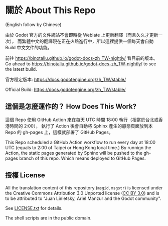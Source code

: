 # 關於 About This Repo

(English follow by Chinese)

由於 Godot 官方的文件網站不會即時從 Weblate 上更新翻譯（而且久久才更新一次），
而繁體中文的翻譯現在正在火熱進行中，所以這裡提供一個每天會自動 Build 中文文件的功能。

前往 https://binotaliu.github.io/godot-docs-zh_TW-nightly/ 看目前的版本。
Go ahead to https://binotaliu.github.io/godot-docs-zh_TW-nightly/ to see the latest build.

官方穩定版本: https://docs.godotengine.org/zh_TW/stable/

Official Build: https://docs.godotengine.org/zh_TW/stable/



## 這個是怎麼運作的？ How Does This Work?

這個 Repo 使用 GitHub Action 來在每天 UTC 時間 18:00 執行（相當於台北或香港時間的 2:00），
執行了 Action 後會自動將 Sphinx 產生的靜態頁面放到本 Repo 的 gh-pages 上，這樣就部署了 GitHub Pages。

This Repo scheduled a GitHub Action workflow to run every day at 18:00 UTC (equals to 2:00 of Taipei or Hong Kong local time.)
By runnign the Action, the static pages generated by Sphinx will be pushed to the gh-pages branch of this repo. Which means deployed to GitHub Pages.

## 授權 License

All the translation content of this repository (`msgid`, `msgstr`) is
licensed under the Creative Commons Attribution 3.0 Unported license
([CC BY 3.0](https://creativecommons.org/licenses/by/3.0/)) and is to be
attributed to "Juan Linietsky, Ariel Manzur and the Godot community".

See [LICENSE.txt](/LICENSE.txt) for details.

The shell scripts are in the public domain.
